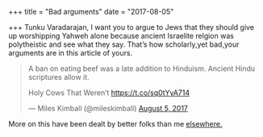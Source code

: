 +++
title = "Bad arguments"
date = "2017-08-05"

+++
Tunku Varadarajan, I want you to argue to Jews that they should give up
worshipping Yahweh alone because ancient Israelite relgion was
polytheistic and see what they say. That’s how scholarly,yet bad,your
arguments are in this article of yours.

> A ban on eating beef was a late addition to Hinduism. Ancient Hindu
> scriptures allow it.
>
> Holy Cows That Weren’t <https://t.co/sq0tYyA714>
>
> — Miles Kimball (@mileskimball) [August 5,
> 2017](https://twitter.com/mileskimball/status/893653280823193601?ref_src=twsrc%5Etfw)

More on this have been dealt by better folks than me
[elsewhere.](https://arisebharat.com/2015/11/06/nothing-beefy-in-beef-arguments/)
